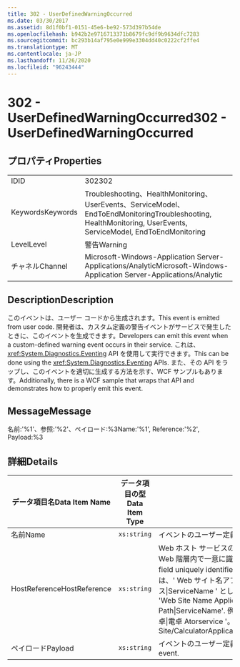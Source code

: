 ```yaml
---
title: 302 - UserDefinedWarningOccurred
ms.date: 03/30/2017
ms.assetid: 8d1f0bf1-0151-45e6-be92-573d397b54de
ms.openlocfilehash: b942b2e9716713371b8679fc9df9b9634dfc7283
ms.sourcegitcommit: bc293b14af795e0e999e3304dd40c0222cf2ffe4
ms.translationtype: MT
ms.contentlocale: ja-JP
ms.lasthandoff: 11/26/2020
ms.locfileid: "96243444"
---
```

# <a name="302---userdefinedwarningoccurred"></a><span data-ttu-id="8e923-102">302 - UserDefinedWarningOccurred</span><span class="sxs-lookup"><span data-stu-id="8e923-102">302 - UserDefinedWarningOccurred</span></span>

## <a name="properties"></a><span data-ttu-id="8e923-103">プロパティ</span><span class="sxs-lookup"><span data-stu-id="8e923-103">Properties</span></span>  
  
|||  
|-|-|  
|<span data-ttu-id="8e923-104">ID</span><span class="sxs-lookup"><span data-stu-id="8e923-104">ID</span></span>|<span data-ttu-id="8e923-105">302</span><span class="sxs-lookup"><span data-stu-id="8e923-105">302</span></span>|  
|<span data-ttu-id="8e923-106">Keywords</span><span class="sxs-lookup"><span data-stu-id="8e923-106">Keywords</span></span>|<span data-ttu-id="8e923-107">Troubleshooting、HealthMonitoring、UserEvents、ServiceModel、EndToEndMonitoring</span><span class="sxs-lookup"><span data-stu-id="8e923-107">Troubleshooting, HealthMonitoring, UserEvents, ServiceModel, EndToEndMonitoring</span></span>|  
|<span data-ttu-id="8e923-108">Level</span><span class="sxs-lookup"><span data-stu-id="8e923-108">Level</span></span>|<span data-ttu-id="8e923-109">警告</span><span class="sxs-lookup"><span data-stu-id="8e923-109">Warning</span></span>|  
|<span data-ttu-id="8e923-110">チャネル</span><span class="sxs-lookup"><span data-stu-id="8e923-110">Channel</span></span>|<span data-ttu-id="8e923-111">Microsoft-Windows-Application Server-Applications/Analytic</span><span class="sxs-lookup"><span data-stu-id="8e923-111">Microsoft-Windows-Application Server-Applications/Analytic</span></span>|  
  
## <a name="description"></a><span data-ttu-id="8e923-112">Description</span><span class="sxs-lookup"><span data-stu-id="8e923-112">Description</span></span>  

 <span data-ttu-id="8e923-113">このイベントは、ユーザー コードから生成されます。</span><span class="sxs-lookup"><span data-stu-id="8e923-113">This event is emitted from user code.</span></span> <span data-ttu-id="8e923-114">開発者は、カスタム定義の警告イベントがサービスで発生したときに、このイベントを生成できます。</span><span class="sxs-lookup"><span data-stu-id="8e923-114">Developers can emit this event when a custom-defined warning event occurs in their service.</span></span> <span data-ttu-id="8e923-115">これは、<xref:System.Diagnostics.Eventing> API を使用して実行できます。</span><span class="sxs-lookup"><span data-stu-id="8e923-115">This can be done using the <xref:System.Diagnostics.Eventing> APIs.</span></span> <span data-ttu-id="8e923-116">また、その API をラップし、このイベントを適切に生成する方法を示す、WCF サンプルもあります。</span><span class="sxs-lookup"><span data-stu-id="8e923-116">Additionally, there is a WCF sample that wraps that API and demonstrates how to properly emit this event.</span></span>  
  
## <a name="message"></a><span data-ttu-id="8e923-117">Message</span><span class="sxs-lookup"><span data-stu-id="8e923-117">Message</span></span>  

 <span data-ttu-id="8e923-118">名前:'%1'、参照:'%2'、ペイロード:%3</span><span class="sxs-lookup"><span data-stu-id="8e923-118">Name:'%1', Reference:'%2', Payload:%3</span></span>  
  
## <a name="details"></a><span data-ttu-id="8e923-119">詳細</span><span class="sxs-lookup"><span data-stu-id="8e923-119">Details</span></span>  
  
|<span data-ttu-id="8e923-120">データ項目名</span><span class="sxs-lookup"><span data-stu-id="8e923-120">Data Item Name</span></span>|<span data-ttu-id="8e923-121">データ項目の型</span><span class="sxs-lookup"><span data-stu-id="8e923-121">Data Item Type</span></span>|<span data-ttu-id="8e923-122">Description</span><span class="sxs-lookup"><span data-stu-id="8e923-122">Description</span></span>|  
|--------------------|--------------------|-----------------|  
|<span data-ttu-id="8e923-123">名前</span><span class="sxs-lookup"><span data-stu-id="8e923-123">Name</span></span>|`xs:string`|<span data-ttu-id="8e923-124">イベントのユーザー定義名。</span><span class="sxs-lookup"><span data-stu-id="8e923-124">The user-defined name of the event.</span></span>|  
|<span data-ttu-id="8e923-125">HostReference</span><span class="sxs-lookup"><span data-stu-id="8e923-125">HostReference</span></span>|`xs:string`|<span data-ttu-id="8e923-126">Web ホスト サービスの場合は、このフィールドにより、サービスが Web 階層内で一意に識別されます。</span><span class="sxs-lookup"><span data-stu-id="8e923-126">For Web-hosted services, this field uniquely identifies the service in the Web hierarchy.</span></span> <span data-ttu-id="8e923-127">この形式は、' Web サイト名アプリケーションの仮想パス&#124;サービスの仮想パス&#124;ServiceName ' として定義されています。</span><span class="sxs-lookup"><span data-stu-id="8e923-127">Its format is defined as 'Web Site Name Application Virtual Path&#124;Service Virtual Path&#124;ServiceName'.</span></span> <span data-ttu-id="8e923-128">例: ' 既定の Web サイト/計算 Atorapplication&#124;/電卓&#124;電卓 Atorservice '。</span><span class="sxs-lookup"><span data-stu-id="8e923-128">Example: 'Default Web Site/CalculatorApplication&#124;/CalculatorService.svc&#124;CalculatorService'.</span></span>|  
|<span data-ttu-id="8e923-129">ペイロード</span><span class="sxs-lookup"><span data-stu-id="8e923-129">Payload</span></span>|`xs:string`|<span data-ttu-id="8e923-130">イベントのユーザー定義ペイロード。</span><span class="sxs-lookup"><span data-stu-id="8e923-130">The user-defined payload of the event.</span></span>|
